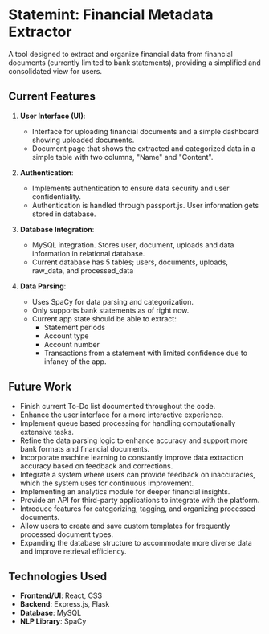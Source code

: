 # Statemint: Financial Metadata Extractor 

A tool designed to extract and organize financial data from financial documents (currently limited to bank statements), providing a simplified and consolidated view for users.

## Current Features

1. **User Interface (UI)**:
    - Interface for uploading financial documents and a simple dashboard showing uploaded documents.
    - Document page that shows the extracted and categorized data in a simple table with two columns, "Name" and "Content".

2. **Authentication**:
    - Implements authentication to ensure data security and user confidentiality.
    - Authentication is handled through passport.js. User information gets stored in database.

3. **Database Integration**:
    - MySQL integration. Stores user, document, uploads and data information in relational database.
    - Current database has 5 tables; users, documents, uploads, raw_data, and processed_data

4. **Data Parsing**:
    - Uses SpaCy for data parsing and categorization.
    - Only supports bank statements as of right now.
    - Current app state should be able to extract:
        - Statement periods
        - Account type
        - Account number
        - Transactions
    from a statement with limited confidence due to infancy of the app.

## Future Work

- Finish current To-Do list documented throughout the code.
- Enhance the user interface for a more interactive experience.
- Implement queue based processing for handling computationally extensive tasks.
- Refine the data parsing logic to enhance accuracy and support more bank formats and financial documents.
- Incorporate machine learning to constantly improve data extraction accuracy based on feedback and corrections.
- Integrate a system where users can provide feedback on inaccuracies, which the system uses for continuous improvement.
- Implementing an analytics module for deeper financial insights.
- Provide an API for third-party applications to integrate with the platform.
- Introduce features for categorizing, tagging, and organizing processed documents.
- Allow users to create and save custom templates for frequently processed document types.
- Expanding the database structure to accommodate more diverse data and improve retrieval efficiency.

## Technologies Used

- **Frontend/UI**: React, CSS
- **Backend**: Express.js, Flask
- **Database**: MySQL
- **NLP Library**: SpaCy
